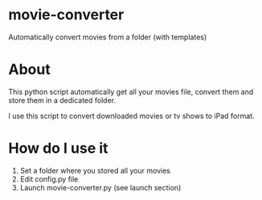 movie-converter
===============

Automatically convert movies from a folder (with templates)

# About
This python script automatically get all your movies file, convert them and store them in a dedicated folder.

I use this script to convert downloaded movies or tv shows to iPad format.

# How do I use it

1. Set a folder where you stored all your movies
2. Edit config.py file
3. Launch movie-converter.py (see launch section)


